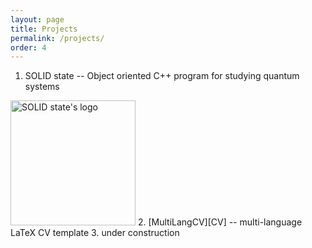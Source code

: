 ```yaml
---
layout: page
title: Projects
permalink: /projects/
order: 4
---
```


1. SOLID state -- Object oriented C++ program for studying quantum systems
<img src="../logo.png" alt="SOLID state's logo" width="200"/>
2. [MultiLangCV][CV] -- multi-language LaTeX CV template
3. under construction

[CV]: https://github.com/andywiecko/MultiLangCV
